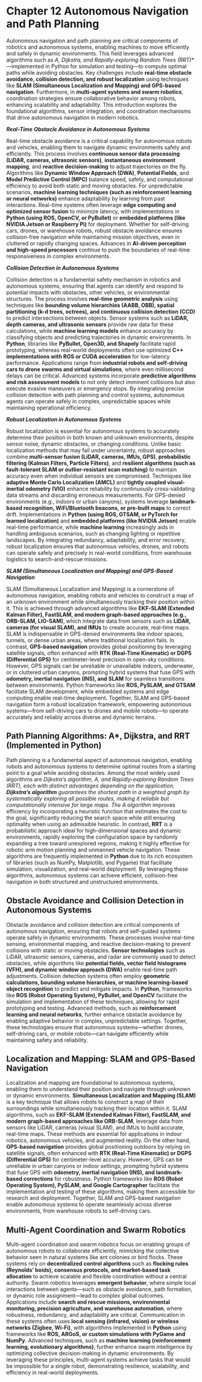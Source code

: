 # Chapter 12 Autonomous Navigation and Path Planning

Autonomous navigation and path planning are critical components of robotics and autonomous systems, enabling machines to move efficiently and safely in dynamic environments. This field leverages advanced algorithms such as **A*, Dijkstra, and Rapidly-exploring Random Trees (RRT)**—implemented in Python for simulation and testing—to compute optimal paths while avoiding obstacles. Key challenges include **real-time obstacle avoidance, collision detection, and robust localization** using techniques like **SLAM (Simultaneous Localization and Mapping) and GPS-based navigation**. Furthermore, in **multi-agent systems and swarm robotics**, coordination strategies ensure collaborative behavior among robots, enhancing scalability and adaptability. This introduction explores the foundational algorithms, sensor integration, and coordination mechanisms that drive autonomous navigation in modern robotics.

***Real-Time Obstacle Avoidance in Autonomous Systems***  

Real-time obstacle avoidance is a critical capability for autonomous robots and vehicles, enabling them to navigate dynamic environments safely and efficiently. This process involves **continuous sensor data processing (LiDAR, cameras, ultrasonic sensors)**, **instantaneous environment mapping**, and **reactive decision-making** to adjust trajectories on the fly. Algorithms like **Dynamic Window Approach (DWA)**, **Potential Fields**, and **Model Predictive Control (MPC)** balance speed, safety, and computational efficiency to avoid both static and moving obstacles. For unpredictable scenarios, **machine learning techniques (such as reinforcement learning or neural networks)** enhance adaptability by learning from past interactions. Real-time systems often leverage **edge computing and optimized sensor fusion** to minimize latency, with implementations in **Python (using ROS, OpenCV, or PyBullet)** or **embedded platforms (like NVIDIA Jetson or Raspberry Pi)** for deployment. Whether for self-driving cars, drones, or warehouse robots, robust obstacle avoidance ensures collision-free navigation while maintaining mission objectives, even in cluttered or rapidly changing spaces. Advances in **AI-driven perception and high-speed processors** continue to push the boundaries of real-time responsiveness in complex environments.

***Collision Detection in Autonomous Systems***  

Collision detection is a fundamental safety mechanism in robotics and autonomous systems, ensuring that agents can identify and respond to potential impacts with obstacles, other vehicles, or environmental structures. The process involves **real-time geometric analysis** using techniques like **bounding volume hierarchies (AABB, OBB), spatial partitioning (k-d trees, octrees), and continuous collision detection (CCD)** to predict intersections between objects. Sensor systems such as **LiDAR, depth cameras, and ultrasonic sensors** provide raw data for these calculations, while **machine learning models** enhance accuracy by classifying objects and predicting trajectories in dynamic environments. In **Python**, libraries like **PyBullet, Open3D, and Shapely** facilitate rapid prototyping, whereas real-world deployments often use optimized **C++ implementations with ROS or CUDA acceleration** for low-latency performance. Applications range from **industrial robots and self-driving cars to drone swarms and virtual simulations**, where even millisecond delays can be critical. Advanced systems incorporate **predictive algorithms and risk assessment models** to not only detect imminent collisions but also execute evasive maneuvers or emergency stops. By integrating precise collision detection with path planning and control systems, autonomous agents can operate safely in complex, unpredictable spaces while maintaining operational efficiency.

***Robust Localization in Autonomous Systems***  

Robust localization is essential for autonomous systems to accurately determine their position in both known and unknown environments, despite sensor noise, dynamic obstacles, or changing conditions. Unlike basic localization methods that may fail under uncertainty, robust approaches combine **multi-sensor fusion (LiDAR, cameras, IMUs, GPS)**, **probabilistic filtering (Kalman Filters, Particle Filters)**, and **resilient algorithms (such as fault-tolerant SLAM or outlier-resistant scan matching)** to maintain accuracy even when individual sensors are compromised. Techniques like **adaptive Monte Carlo Localization (AMCL)** and **tightly coupled visual-inertial odometry (VIO)** enhance reliability by continuously cross-validating data streams and discarding erroneous measurements. For GPS-denied environments (e.g., indoors or urban canyons), systems leverage **landmark-based recognition, WiFi/Bluetooth beacons, or pre-built maps** to correct drift. Implementations in **Python (using ROS, GTSAM, or PyTorch for learned localization)** and **embedded platforms (like NVIDIA Jetson)** enable real-time performance, while **machine learning** increasingly aids in handling ambiguous scenarios, such as changing lighting or repetitive landscapes. By integrating redundancy, adaptability, and error recovery, robust localization ensures that autonomous vehicles, drones, and robots can operate safely and precisely in real-world conditions, from warehouse logistics to search-and-rescue missions.

***SLAM (Simultaneous Localization and Mapping) and GPS-Based Navigation***  

SLAM (Simultaneous Localization and Mapping) is a cornerstone of autonomous navigation, enabling robots and vehicles to construct a map of an unknown environment while simultaneously tracking their position within it. This is achieved through advanced algorithms like **EKF-SLAM (Extended Kalman Filter), FastSLAM, and modern graph-based approaches (e.g., ORB-SLAM, LIO-SAM)**, which integrate data from sensors such as **LiDAR, cameras (for visual SLAM), and IMUs** to create accurate, real-time maps. SLAM is indispensable in GPS-denied environments like indoor spaces, tunnels, or dense urban areas, where traditional localization fails. In contrast, **GPS-based navigation** provides global positioning by leveraging satellite signals, often enhanced with **RTK (Real-Time Kinematic) or DGPS (Differential GPS)** for centimeter-level precision in open-sky conditions. However, GPS signals can be unreliable or unavailable indoors, underwater, or in cluttered urban canyons, prompting hybrid systems that fuse GPS with **odometry, inertial navigation (INS), and SLAM** for seamless transitions between environments. Python frameworks like **ROS, PySLAM, and GTSAM** facilitate SLAM development, while embedded systems and edge computing enable real-time deployment. Together, SLAM and GPS-based navigation form a robust localization framework, empowering autonomous systems—from self-driving cars to drones and mobile robots—to operate accurately and reliably across diverse and dynamic terrains.


## Path Planning Algorithms: A*, Dijkstra, and RRT (Implemented in Python)  

Path planning is a fundamental aspect of autonomous navigation, enabling robots and autonomous systems to determine optimal routes from a starting point to a goal while avoiding obstacles. Among the most widely used algorithms are **Dijkstra’s algorithm, A*, and Rapidly-exploring Random Trees (RRT)**, each with distinct advantages depending on the application. **Dijkstra’s algorithm** guarantees the shortest path in a weighted graph by systematically exploring all possible routes, making it reliable but computationally intensive for large maps. The **A* algorithm** improves efficiency by incorporating a heuristic function that estimates the cost to the goal, significantly reducing the search space while still ensuring optimality when using an admissible heuristic. In contrast, **RRT** is a probabilistic approach ideal for high-dimensional spaces and dynamic environments, rapidly exploring the configuration space by randomly expanding a tree toward unexplored regions, making it highly effective for robotic arm motion planning and unmanned vehicle navigation. These algorithms are frequently implemented in **Python** due to its rich ecosystem of libraries (such as NumPy, Matplotlib, and Pygame) that facilitate simulation, visualization, and real-world deployment. By leveraging these algorithms, autonomous systems can achieve efficient, collision-free navigation in both structured and unstructured environments.

## Obstacle Avoidance and Collision Detection in Autonomous Systems  

Obstacle avoidance and collision detection are critical components of autonomous navigation, ensuring that robots and self-guided systems operate safely in dynamic environments. These processes involve real-time sensing, environmental mapping, and reactive decision-making to prevent collisions with static or moving obstacles. **Sensor technologies** such as LiDAR, ultrasonic sensors, cameras, and radar are commonly used to detect obstacles, while algorithms like **potential fields, vector field histograms (VFH), and dynamic window approach (DWA)** enable real-time path adjustments. Collision detection systems often employ **geometric calculations, bounding volume hierarchies, or machine learning-based object recognition** to predict and mitigate impacts. In **Python**, frameworks like **ROS (Robot Operating System), PyBullet, and OpenCV** facilitate the simulation and implementation of these techniques, allowing for rapid prototyping and testing. Advanced methods, such as **reinforcement learning and neural networks**, further enhance obstacle avoidance by enabling adaptive behavior in complex, unpredictable settings. Together, these technologies ensure that autonomous systems—whether drones, self-driving cars, or mobile robots—can navigate efficiently while maintaining safety and reliability.

## Localization and Mapping: SLAM and GPS-Based Navigation  

Localization and mapping are foundational to autonomous systems, enabling them to understand their position and navigate through unknown or dynamic environments. **Simultaneous Localization and Mapping (SLAM)** is a key technique that allows robots to construct a map of their surroundings while simultaneously tracking their location within it. SLAM algorithms, such as **EKF-SLAM (Extended Kalman Filter), FastSLAM, and modern graph-based approaches like ORB-SLAM**, leverage data from sensors like LiDAR, cameras (visual SLAM), and IMUs to build accurate, real-time maps. These methods are essential for applications in indoor robotics, autonomous vehicles, and augmented reality. On the other hand, **GPS-based navigation** provides global positioning outdoors by relying on satellite signals, often enhanced with **RTK (Real-Time Kinematic) or DGPS (Differential GPS)** for centimeter-level accuracy. However, GPS can be unreliable in urban canyons or indoor settings, prompting hybrid systems that fuse GPS with **odometry, inertial navigation (INS), and landmark-based corrections** for robustness. Python frameworks like **ROS (Robot Operating System), PySLAM, and Google Cartographer** facilitate the implementation and testing of these algorithms, making them accessible for research and deployment. Together, SLAM and GPS-based navigation enable autonomous systems to operate seamlessly across diverse environments, from warehouse robots to self-driving cars.

## Multi-Agent Coordination and Swarm Robotics  

Multi-agent coordination and swarm robotics focus on enabling groups of autonomous robots to collaborate efficiently, mimicking the collective behavior seen in natural systems like ant colonies or bird flocks. These systems rely on **decentralized control algorithms** such as **flocking rules (Reynolds’ boids), consensus protocols, and market-based task allocation** to achieve scalable and flexible coordination without a central authority. Swarm robotics leverages **emergent behavior**, where simple local interactions between agents—such as obstacle avoidance, path formation, or dynamic role assignment—lead to complex global outcomes. Applications include **search and rescue missions, environmental monitoring, precision agriculture, and warehouse automation**, where robustness, redundancy, and adaptability are critical. Communication in these systems often uses **local sensing (infrared, vision) or wireless networks (Zigbee, Wi-Fi)**, with algorithms implemented in **Python** using frameworks like **ROS, ARGoS, or custom simulations with PyGame and NumPy**. Advanced techniques, such as **machine learning (reinforcement learning, evolutionary algorithms)**, further enhance swarm intelligence by optimizing collective decision-making in dynamic environments. By leveraging these principles, multi-agent systems achieve tasks that would be impossible for a single robot, demonstrating resilience, scalability, and efficiency in real-world deployments.


